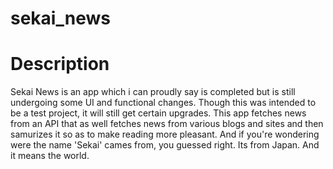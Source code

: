 # sekai_news


# Description

Sekai News is an app which i can proudly say is completed but is still undergoing some UI and functional changes.
Though this was intended to be a test project, it will still get certain upgrades. This app fetches news from an API that as well fetches news from various blogs and sites and then samurizes it so as to make reading more pleasant. 
And if you're wondering were the name 'Sekai' cames from, you guessed right. Its from Japan. And it means the world.
